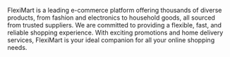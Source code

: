 FlexiMart is a leading e-commerce platform offering thousands of diverse products, from fashion and electronics to household goods, all sourced from trusted suppliers. We are committed to providing a flexible, fast, and reliable shopping experience. With exciting promotions and home delivery services, FlexiMart is your ideal companion for all your online shopping needs.

